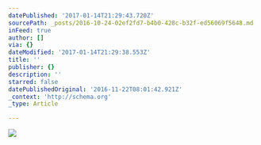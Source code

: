 ```yaml
---
datePublished: '2017-01-14T21:29:43.720Z'
sourcePath: _posts/2016-10-24-02ef2fd7-b4b0-428c-b32f-ed56069f5648.md
inFeed: true
author: []
via: {}
dateModified: '2017-01-14T21:29:38.553Z'
title: ''
publisher: {}
description: ''
starred: false
datePublishedOriginal: '2016-11-22T08:01:42.921Z'
_context: 'http://schema.org'
_type: Article

---
```

![](https://the-grid-user-content.s3-us-west-2.amazonaws.com/429120e8-f5c7-459e-9648-7c4d47f9e0d9.jpg)